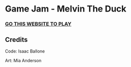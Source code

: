 # Game Jam - Melvin The Duck

### [GO THIS WEBSITE TO PLAY](https://www.onlinecoop.games/melvin)

## Credits
Code: Isaac Ballone

Art: Mia Anderson
